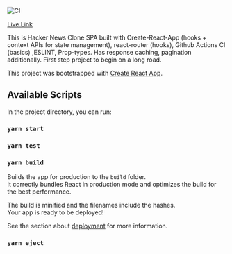 ![CI](https://github.com/k-vikram/Pratijivanam/workflows/CI/badge.svg?branch=develop)

[Live Link](https://hncloneapp.netlify.app)

This is Hacker News Clone SPA built with Create-React-App (hooks + context APIs for state management), react-router (hooks), Github Actions CI (basics) ,ESLINT, Prop-types. Has response caching, pagination additionally. First step project to begin on a long road.

This project was bootstrapped with [Create React App](https://github.com/facebook/create-react-app).



## Available Scripts

In the project directory, you can run:

### `yarn start`

### `yarn test`

### `yarn build`

Builds the app for production to the `build` folder.<br />
It correctly bundles React in production mode and optimizes the build for the best performance.

The build is minified and the filenames include the hashes.<br />
Your app is ready to be deployed!

See the section about [deployment](https://facebook.github.io/create-react-app/docs/deployment) for more information.

### `yarn eject`

